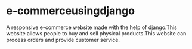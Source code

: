 # e-commerceusingdjango
A responsive e-commerce website made with the help of django.This website allows people to buy and sell physical products.This website can process orders and provide customer service.
